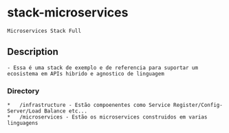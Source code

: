 # stack-microservices
    Microservices Stack Full

## Description

    - Essa é uma stack de exemplo e de referencia para suportar um ecosistema em APIs hibrido e agnostico de linguagem

### Directory

    *   /infrastructure - Estão compoenentes como Service Register/Config-Server/Load Balance etc...
    *   /microservices - Estão os microservices construidos em varias linguagens



